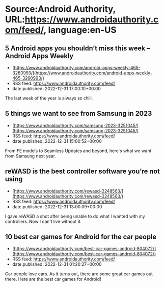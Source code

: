 # Source:Android Authority, URL:https://www.androidauthority.com/feed/, language:en-US

## 5 Android apps you shouldn’t miss this week – Android Apps Weekly
 - [https://www.androidauthority.com/android-apps-weekly-465-3260993/](https://www.androidauthority.com/android-apps-weekly-465-3260993/)
 - RSS feed: https://www.androidauthority.com/feed/
 - date published: 2022-12-31 17:00:10+00:00

The last week of the year is always so chill.

## 5 things we want to see from Samsung in 2023
 - [https://www.androidauthority.com/samsung-2023-3251045/](https://www.androidauthority.com/samsung-2023-3251045/)
 - RSS feed: https://www.androidauthority.com/feed/
 - date published: 2022-12-31 15:00:52+00:00

From FE models to Seamless Updates and beyond, here's what we want from Samsung next year.

## reWASD is the best controller software you’re not using
 - [https://www.androidauthority.com/rewasd-3248563/](https://www.androidauthority.com/rewasd-3248563/)
 - RSS feed: https://www.androidauthority.com/feed/
 - date published: 2022-12-31 13:00:09+00:00

I gave reWASD a shot after being unable to do what I wanted with my controllers. Now I can't live without it.

## 10 best car games for Android for the car people
 - [https://www.androidauthority.com/best-car-games-android-804072/](https://www.androidauthority.com/best-car-games-android-804072/)
 - RSS feed: https://www.androidauthority.com/feed/
 - date published: 2022-12-31 01:20:27+00:00

Car people love cars. As it turns out, there are some great car games out there. Here are the best car games for Android!

